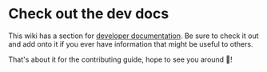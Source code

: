 # Check out the dev docs

This wiki has a section for [developer documentation](../../dev/). Be sure to check it out and add onto it if you ever have information that might be useful to others.

That's about it for the contributing guide, hope to see you around :eyes:!
